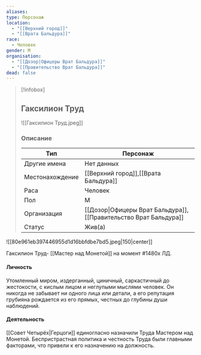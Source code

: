 ```yaml
---
aliases: 
type: Персонаж
location:
  - "[[Верхний город]]"
  - "[[Врата Бальдура]]"
race:
  - Человек
gender: М
organisation:
  - "[[Дозор|Офицеры Врат Бальдура]]"
  - "[[Правительство Врат Бальдура]]"
dead: false
---
```


> [!infobox]
> 
> ## Гаксилион Труд
> 
> ![[Гаксилион Труд.jpeg]]
>
> ### Описание
> 
> | Тип | Персонаж |
> | --- | --- |
> | Другие имена| Нет данных |
> | Местонахождение | [[Верхний город]],[[Врата Бальдура]] |
> | Раса | Человек |
> | Пол | М |
> | Организация | [[Дозор\|Офицеры Врат Бальдура]],[[Правительство Врат Бальдура]] |
> | Статус | Жив(а) |



![[80e961eb397446955d1d16bbfdbe7bd5.jpeg|150|center]]

 Гаксилион Труд- [[Мастер над Монетой]] на момент #1480х ЛД.

#### Личность
Утомленный миром, издерганный, циничный, саркастичный до жестокости, с кислым лицом и неглупыми мыслями человек. Он никогда не забывает ни одного лица или детали, а его репутация грубияна рождается из его прямых, честных до глубины души наблюдений.

#### Деятельность
[[Совет Четырёх|Герцоги]] единогласно назначили Труда Мастером над Монетой. Беспристрастная политика и честность Труда были главными факторами, что привели к его назначению на должность. 
